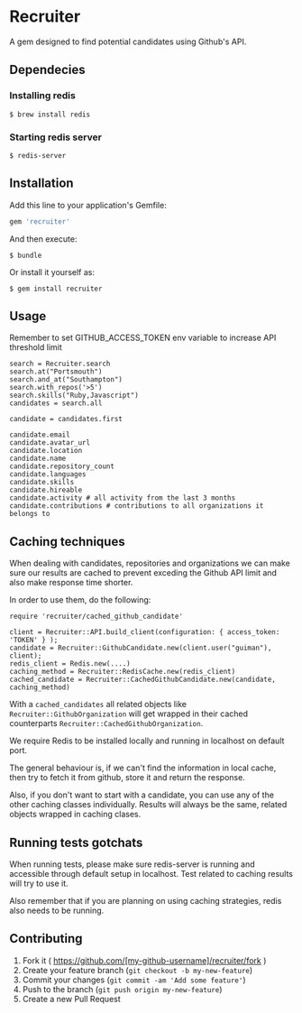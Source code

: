 # Recruiter

A gem designed to find potential candidates using Github's API.

## Dependecies

### Installing redis
```
$ brew install redis
```

### Starting redis server
```
$ redis-server
```

## Installation

Add this line to your application's Gemfile:

```ruby
gem 'recruiter'
```

And then execute:

    $ bundle

Or install it yourself as:

    $ gem install recruiter

## Usage

Remember to set GITHUB_ACCESS_TOKEN env variable to increase API threshold limit

```
search = Recruiter.search
search.at("Portsmouth")
search.and_at("Southampton")
search.with_repos('>5')
search.skills("Ruby,Javascript")
candidates = search.all

candidate = candidates.first

candidate.email
candidate.avatar_url
candidate.location
candidate.name
candidate.repository_count
candidate.languages
candidate.skills
candidate.hireable
candidate.activity # all activity from the last 3 months
candidate.contributions # contributions to all organizations it belongs to
```


## Caching techniques

When dealing with candidates, repositories and organizations we can make sure our results are cached to prevent exceding the Github API limit and also make response time shorter.

In order to use them, do the following:


```
require 'recruiter/cached_github_candidate'

client = Recruiter::API.build_client(configuration: { access_token: 'TOKEN' } );
candidate = Recruiter::GithubCandidate.new(client.user("guiman"), client);
redis_client = Redis.new(....)
caching_method = Recruiter::RedisCache.new(redis_client)
cached_candidate = Recruiter::CachedGithubCandidate.new(candidate, caching_method)
```

With a `cached_candidates` all related objects like `Recruiter::GithubOrganization` will get wrapped in their cached counterparts `Recruiter::CachedGithubOrganization`.

We require Redis to be installed locally and running in localhost on default port.

The general behaviour is, if we can't find the information in local cache, then try to fetch it from github, store it and return the response.

Also, if you don't want to start with a candidate, you can use any of the other caching classes individually. Results will always be the same, related objects wrapped in caching clases.


## Running tests gotchats
When running tests, please make sure redis-server is running and accessible through default setup in localhost. Test related to caching results will try to use it.

Also remember that if you are planning on using caching strategies, redis also needs to be running.


## Contributing

1. Fork it ( https://github.com/[my-github-username]/recruiter/fork )
2. Create your feature branch (`git checkout -b my-new-feature`)
3. Commit your changes (`git commit -am 'Add some feature'`)
4. Push to the branch (`git push origin my-new-feature`)
5. Create a new Pull Request
